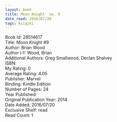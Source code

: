 ```yaml
---
layout: book
title: Moon Knight  no. 9
date_read: 2016/07/20
tags: książki
---
```


Book Id: 28514617<br />
Title: Moon Knight #9<br />
Author: Brian Wood<br />
Author l-f: Wood, Brian<br />
Additional Authors: Greg Smallwood, Declan Shalvey<br />
ISBN: <br />
My Rating: 0<br />
Average Rating: 4.05<br />
Publisher: Marvel<br />
Binding: Kindle Edition<br />
Number of Pages: 24<br />
Year Published: <br />
Original Publication Year: 2014<br />
Date Added: 2016/07/20<br />
Exclusive Shelf: read<br />
Read Count: 1<br />


